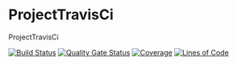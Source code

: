 # ProjectTravisCi

ProjectTravisCi

[![Build Status](https://travis-ci.com/125philos/ProjectTravisCi.svg?branch=master)](https://travis-ci.com/125philos/ProjectTravisCi)
[![Quality Gate Status](https://sonarcloud.io/api/project_badges/measure?project=125philos_ProjectTravisCi&metric=alert_status)](https://sonarcloud.io/dashboard?id=125philos)
[![Coverage](https://sonarcloud.io/api/project_badges/measure?project=125philos_ProjectTravisCi&metric=coverage)](https://sonarcloud.io/dashboard?id=125philos)
[![Lines of Code](https://sonarcloud.io/api/project_badges/measure?project=125philos_ProjectTravisCi&metric=ncloc)](https://sonarcloud.io/dashboard?id=125philos)
